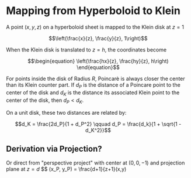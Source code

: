 
# Mapping from Hyperboloid to Klein

A point $(x,y,z)$ on a hyperboloid sheet is mapped to the Klein disk at $z=1$

```math
\left(\frac{x}{z}, \frac{y}{z}, 1\right)
```

When the Klein disk is translated to  $z = h$, the coordinates become

```math
\begin{equation}
\left(\frac{hx}{z}, \frac{hy}{z}, h\right)
\end{equation}
```

For points inside the disk of Radius $R$, Poincar&egrave; is always closer the center
than its Klein counter part. If $d_P$ is the distance of a Poincare point
to the center of the disk and $d_K$ is the distance its associated Klein
point to the center of the disk, then $d_P < d_K$.

On a unit disk, these two distances are related by:

```math
d_K = \frac{2d_P}{1 + d_P^2}
\qquad
d_P = \frac{d_k}{1 + \sqrt{1 -  d_K^2}}
```

## Derivation via Projection?

Or direct from "perspective project" with center at $(0,0,-1)$ and projection plane at $z=d$
$$
(x_P, y_P) = \frac{d+1}{z+1}(x,y)